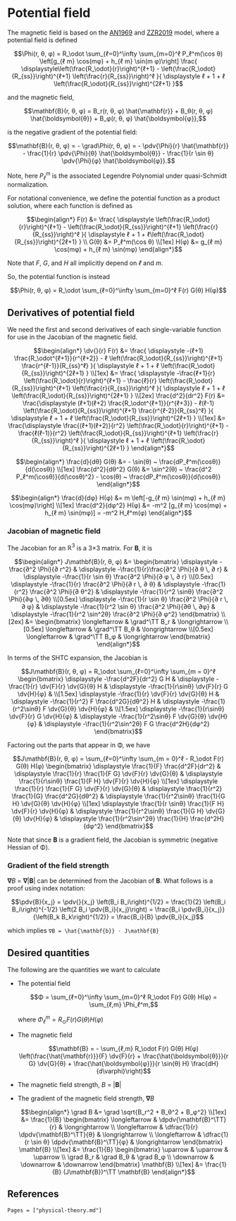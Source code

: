 # Potential field
The magnetic field is based on the [AN1969](@citet) and [ZZR2019](@citet) model, where a potential field is defined
```math
\Phi(r, θ, φ)
= R_\odot
  \sum_{ℓ=0}^\infty
    \sum_{m=0}^ℓ
      P_ℓ^m(\cos θ)
      \left[g_{ℓ m} \cos(mφ) + h_{ℓ m} \sin(m φ)\right]
      \frac{
        \displaystyle\left(\frac{R_\odot}{r}\right)^{ℓ+1} - \left(\frac{R_\odot}{R_{ss}}\right)^{ℓ+1} \left(\frac{r}{R_{ss}}\right)^ℓ
      }{
        \displaystyle ℓ + 1 + ℓ \left(\frac{R_\odot}{R_{ss}}\right)^{2ℓ+1}
      }
```
and the magnetic field,
```math
\mathbf{B}(r, θ, φ) = B_r(r, θ, φ) \hat{\mathbf{r}} + B_θ(r, θ, φ) \hat{\boldsymbol{θ}} + B_φ(r, θ, φ) \hat{\boldsymbol{φ}},
```
is the negative gradient of the potential field:
```math
\mathbf{B}(r, θ, φ)
= - \grad\Phi(r, θ, φ)
= - \pdv{\Phi}{r} \hat{\mathbf{r}}
  - \frac{1}{r} \pdv{\Phi}{θ} \hat{\boldsymbol{θ}}
  - \frac{1}{r \sin θ} \pdv{\Phi}{φ} \hat{\boldsymbol{φ}}.
```

Note, here $P_ℓ^m$ is the associated Legendre Polynomial under quasi-Schmidt normalization.

For notational convenience, we define the potential function as a product solution, where each function is defined as
```math
\begin{align*}
F(r) &= \frac{
    \displaystyle \left(\frac{R_\odot}{r}\right)^{ℓ+1} - \left(\frac{R_\odot}{R_{ss}}\right)^{ℓ+1} \left(\frac{r}{R_{ss}}\right)^ℓ
}{
    \displaystyle ℓ + 1 + ℓ\left(\frac{R_\odot}{R_{ss}}\right)^{2ℓ+1}
} \\
G(θ) &= P_ℓ^m(\cos θ) \\[1ex]
H(φ) &= g_{ℓ m} \cos(mφ) + h_{ℓ m} \sin(mφ)
\end{align*}
```
Note that _F_, _G_, and _H_ all implicitly depend on _ℓ_ and _m_.

So, the potential function is instead
```math
\Phi(r, θ, φ) = R_\odot \sum_{ℓ=0}^\infty \sum_{m=0}^ℓ F(r) G(θ) H(φ)
```

## Derivatives of potential field
We need the first and second derivatives of each single-variable function for use in the Jacobian of the magnetic field.
```math
\begin{align*}
\dv{}{r} F(r)
&= \frac{ \displaystyle
  -(ℓ+1) \frac{R_\odot^{ℓ+1}}{r^{ℓ+2}} - ℓ \left(\frac{R_\odot}{R_{ss}}\right)^{ℓ+1} \frac{r^{ℓ-1}}{R_{ss}^ℓ}
}{ \displaystyle
  ℓ + 1 + ℓ \left(\frac{R_\odot}{R_{ss}}\right)^{2ℓ+1}
} \\[1ex]
&= \frac{ \displaystyle
  -\frac{ℓ+1}{r} \left(\frac{R_\odot}{r}\right)^{ℓ+1} - \frac{ℓ}{r} \left(\frac{R_\odot}{R_{ss}}\right)^{ℓ+1} \left(\frac{r}{R_{ss}}\right)^ℓ
}{ \displaystyle
  ℓ + 1 + ℓ \left(\frac{R_\odot}{R_{ss}}\right)^{2ℓ+1}
}
\\[2ex]
\frac{d^2}{dr^2} F(r)
&= \frac{\displaystyle
  (ℓ+1)(ℓ+2) \frac{R_\odot^{ℓ+1}}{r^{ℓ+3}} - ℓ(ℓ-1) \left(\frac{R_\odot}{R_{ss}}\right)^{ℓ+1} \frac{r^{ℓ-2}}{R_{ss}^ℓ}
}{ \displaystyle
  ℓ + 1 + ℓ \left(\frac{R_\odot}{R_{ss}}\right)^{2ℓ+1}
} \\[1ex]
&= \frac{\displaystyle
  \frac{(ℓ+1)(ℓ+2)}{r^2} \left(\frac{R_\odot}{r}\right)^{ℓ+1} - \frac{ℓ(ℓ-1)}{r^2} \left(\frac{R_\odot}{R_{ss}}\right)^{ℓ+1} \left(\frac{r}{R_{ss}}\right)^ℓ
}{ \displaystyle
  ℓ + 1 + ℓ \left(\frac{R_\odot}{R_{ss}}\right)^{2ℓ+1}
}
\end{align*}
```
```math
\begin{align*}
\frac{d}{dθ} G(θ) &= - \sin(θ) ~ \frac{dP_ℓ^m(\cosθ)}{d(\cosθ)} \\[1ex]
\frac{d^2}{dθ^2} G(θ) &= \sin^2(θ) ~ \frac{d^2 P_ℓ^m(\cosθ)}{d(\cosθ)^2} - \cos(θ) ~ \frac{dP_ℓ^m(\cosθ)}{d(\cosθ)}
\end{align*}
```
```math
\begin{align*}
\frac{d}{dφ} H(φ) &= m \left[-g_{ℓ m} \sin(mφ) + h_{ℓ m} \cos(mφ)\right] \\[1ex]
\frac{d^2}{dφ^2} H(φ) &= -m^2 [g_{ℓ m} \cos(mφ) + h_{ℓ m} \sin(mφ)] = -m^2 H_ℓ^m(φ)
\end{align*}
```

### Jacobian of magnetic field
The Jacobian for an $\mathbb{R}^3$ is a 3×3 matrix.
For **B**, it is
```math
\begin{align*}
J\mathbf{B}(r, θ, φ)
&= \begin{bmatrix}
    \displaystyle -\frac{∂^2 \Phi}{∂ r^2}                        &
    \displaystyle -\frac{1}{r}\frac{∂^2 \Phi}{∂ θ \, ∂ r} &
    \displaystyle -\frac{1}{r \sin θ} \frac{∂^2 \Phi}{∂ φ \, ∂ r} \\[0.5ex]
    \displaystyle -\frac{1}{r} \frac{∂^2 \Phi}{∂ r \, ∂ θ} &
    \displaystyle -\frac{1}{r^2} \frac{∂^2 \Phi}{∂ θ^2}           &
    \displaystyle -\frac{1}{r^2 \sinθ} \frac{∂^2 \Phi}{∂φ \, ∂θ}  \\[0.5ex]
    \displaystyle -\frac{1}{r \sin θ} \frac{∂^2 \Phi}{∂ r \, ∂ φ} &
    \displaystyle -\frac{1}{r^2 \sin θ} \frac{∂^2 \Phi}{∂θ \, ∂φ} &
    \displaystyle -\frac{1}{r^2 \sin^2θ} \frac{∂^2 \Phi}{∂ φ^2}
\end{bmatrix}
\\[2ex]
&= \begin{bmatrix}
    \longleftarrow & \grad^\TT B_r & \longrightarrow \\[0.5ex]
    \longleftarrow & \grad^\TT B_θ & \longrightarrow \\[0.5ex]
    \longleftarrow & \grad^\TT B_φ & \longrightarrow
\end{bmatrix}
\end{align*}
```

In terms of the SHTC expansion, the Jacobian is
```math
J\mathbf{B}(r, θ, φ)
= R_\odot \sum_{ℓ=0}^\infty \sum_{m = 0}^ℓ \begin{bmatrix}
    \displaystyle -\frac{d^2F}{dr^2} G H &
    \displaystyle -\frac{1}{r} \dv{F}{r} \dv{G}{θ} H &
    \displaystyle -\frac{1}{r\sinθ} \dv{F}{r} G \dv{H}{φ} &
    \\[1.5ex]
    \displaystyle -\frac{1}{r} \dv{F}{r} \dv{G}{θ} H &
    \displaystyle -\frac{1}{r^2} F \frac{d^2G}{dθ^2} H &
    \displaystyle -\frac{1}{r^2\sinθ} F \dv{G}{θ} \dv{H}{φ} &
    \\[1.5ex]
    \displaystyle -\frac{1}{r\sinθ} \dv{F}{r} G \dv{H}{φ} &
    \displaystyle -\frac{1}{r^2\sinθ} F \dv{G}{θ} \dv{H}{φ} &
    \displaystyle -\frac{1}{r^2\sin^2θ} F G \frac{d^2H}{dφ^2}
\end{bmatrix}
```
Factoring out the parts that appear in Φ, we have
```math
J\mathbf{B}(r, θ, φ)
= \sum_{ℓ=0}^\infty \sum_{m = 0}^ℓ - R_\odot F(r) G(θ) H(φ) \begin{bmatrix}
    \displaystyle \frac{1}{F} \frac{d^2F}{dr^2} &
    \displaystyle \frac{1}{r} \frac{1}{F G} \dv{F}{r} \dv{G}{θ} &
    \displaystyle \frac{1}{r\sinθ} \frac{1}{F H} \dv{F}{r} \dv{H}{φ}
    \\[1ex]
    \displaystyle \frac{1}{r} \frac{1}{F G} \dv{F}{r} \dv{G}{θ} &
    \displaystyle \frac{1}{r^2} \frac{1}{G} \frac{d^2G}{dθ^2} &
    \displaystyle \frac{1}{r^2\sinθ} \frac{1}{G H} \dv{G}{θ} \dv{H}{φ}
    \\[1ex]
    \displaystyle \frac{1}{r  \sinθ} \frac{1}{F H} \dv{F}{r} \dv{H}{φ} &
    \displaystyle \frac{1}{r^2\sinθ} \frac{1}{G H} \dv{G}{θ} \dv{H}{φ} &
    \displaystyle \frac{1}{r^2\sin^2θ} \frac{1}{H} \frac{d^2H}{dφ^2}
\end{bmatrix}
```
Note that since **B** is a gradient field, the Jacobian is symmetric (negative Hessian of Φ).

### Gradient of the field strength

**∇**_B_ = **∇**|**B**| can be determined from the Jacobian of **B**. What follows is a proof using index notation:
```math
\pdv{B}{x_j}
= \pdv{}{x_j} \left(B_i B_i\right)^{1/2}
= \frac{1}{2} \left(B_i B_i\right)^{-1/2} \left(2 B_i \pdv{B_i}{x_j}\right)
= \frac{B_i \pdv{B_i}{x_j}}{\left(B_k B_k\right)^{1/2}}
= \frac{B_i}{B} \pdv{B_i}{x_j}
```
which implies ``∇B = \hat{\mathbf{b}} ⋅ J\mathbf{B}``

## Desired quantities
The following are the quantities we want to calculate

- The potential field

  ```math
  Φ = \sum_{ℓ=0}^\infty \sum_{m=0}^ℓ R_\odot F(r) G(θ) H(φ) = \sum_{ℓ,m} \Phi_ℓ^m,
  ```

  where $\Phi_ℓ^m = R_\odot F(r) G(θ) H(φ)$

- The magnetic field

  ```math
  \mathbf{B} = - \sum_{ℓ,m} R_\odot F(r) G(θ) H(φ) \left(\frac{\hat{\mathbf{r}}}{F} \dv{F}{r} + \frac{\hat{\boldsymbol{θ}}}{r G} \dv{G}{θ} + \frac{\hat{\boldsymbol{φ}}}{r \sin(θ) H} \frac{dH}{d\varphi}\right)
  ```

- The magnetic field strength, _B_ = |**B**|

- The gradient of the magnetic field strength, **∇**_B_

  ```math
  \begin{align*}
  \grad B
  &= \grad \sqrt{B_r^2 + B_θ^2 + B_φ^2} \\[1ex]
  &= \frac{1}{B} \begin{bmatrix}
        \longleftarrow & \dpdv{\mathbf{B}^\TT}{r}                     & \longrightarrow \\
        \longleftarrow & \dfrac{1}{r} \dpdv{\mathbf{B}^\TT}{θ}        & \longrightarrow \\
        \longleftarrow & \dfrac{1}{r \sin θ} \dpdv{\mathbf{B}^\TT}{φ} & \longrightarrow
    \end{bmatrix} \mathbf{B}
  \\[1ex]
  &= \frac{1}{B} \begin{bmatrix}
        \uparrow   & \uparrow   & \uparrow  \\
        \grad B_r  & \grad B_θ  & \grad B_φ \\
        \downarrow & \downarrow & \downarrow
    \end{bmatrix} \mathbf{B} \\[1ex]
  &= \frac{1}{B} (J\mathbf{B})^\TT \mathbf{B}
  \end{align*}
  ```

## References
```@bibliography
Pages = ["physical-theory.md"]
```
